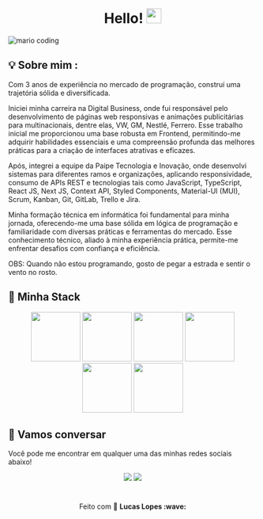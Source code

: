 <h1 align="center" >Hello!  <img src="https://media.giphy.com/media/hvRJCLFzcasrR4ia7z/giphy.gif" width="30px"></h1>

![mario coding](https://i.imgur.com/1ZvVkDc.gif)

## 💡 Sobre mim :

Com 3 anos de experiência no mercado de programação, construí uma trajetória sólida e diversificada.

Iniciei minha carreira na Digital Business, onde fui responsável pelo desenvolvimento de páginas web responsivas e animações publicitárias para multinacionais, dentre elas, VW, GM, Nestlé, Ferrero. Esse trabalho inicial me proporcionou uma base robusta em Frontend, permitindo-me adquirir habilidades essenciais e uma compreensão profunda das melhores práticas para a criação de interfaces atrativas e eficazes.

Após, integrei a equipe da Paipe Tecnologia e Inovação, onde desenvolvi sistemas para diferentes ramos e organizações, aplicando responsividade, consumo de APIs REST e tecnologias tais como JavaScript, TypeScript, React JS, Next JS, Context API, Styled Components, Material-UI (MUI), Scrum, Kanban, Git, GitLab, Trello e Jira.

Minha formação técnica em informática foi fundamental para minha jornada, oferecendo-me uma base sólida em lógica de programação e familiaridade com diversas práticas e ferramentas do mercado. Esse conhecimento técnico, aliado à minha experiência prática, permite-me enfrentar desafios com confiança e eficiência.

OBS: Quando não estou programando, gosto de pegar a estrada e sentir o vento no rosto.


## 🔮 Minha Stack

<div align="center">
 <img src="https://media4.giphy.com/media/v1.Y2lkPTc5MGI3NjExdW51eXU2bjV3anB1M2djYnAwY3J0YTMwcHE2a3hjZjk5ZTg5ZWg1aiZlcD12MV9pbnRlcm5hbF9naWZfYnlfaWQmY3Q9cw/XAxylRMCdpbEWUAvr8/giphy.gif" width="100">
 <img src="https://media0.giphy.com/media/v1.Y2lkPTc5MGI3NjExOHF6ZDB3b2I2MHNqbzFkMXplamU0N2hicTVsaXRsZnJucjk1NHE1ciZlcD12MV9pbnRlcm5hbF9naWZfYnlfaWQmY3Q9cw/fsEaZldNC8A1PJ3mwp/giphy.gif" width="100">
 <img src="https://media3.giphy.com/media/ln7z2eWriiQAllfVcn/200w.webp" width="100">
 <img src="https://i.giphy.com/media/eNAsjO55tPbgaor7ma/200w.webp" width="100">      
 <img src="https://i.giphy.com/media/KzJkzjggfGN5Py6nkT/200.webp" width="100">      
 <img src="https://i.giphy.com/media/IdyAQJVN2kVPNUrojM/200.webp" width="100">
</div>

## :speech_balloon: Vamos conversar  

Você pode me encontrar em qualquer uma das minhas redes sociais abaixo! 

<div align="center"> 
<a href="mailto:lucasmendeslopes.pessoal@gmail.com"><img src="https://img.shields.io/badge/-Gmail-ff9800?style=for-the-badge&logo=gmail&logoColor=white" target="_blank"></a>  
<a href="https://www.linkedin.com/in/lucas-mendes-lopes-29160b1b4/" target="_blank"><img src="https://img.shields.io/badge/-LinkedIn-%230077B5?style=for-the-badge&logo=linkedin&logoColor=white" target="_blank"></a>
</div>
 
#
 
<p align="center">Feito com 💜 <strong>Lucas Lopes :wave: </p>
